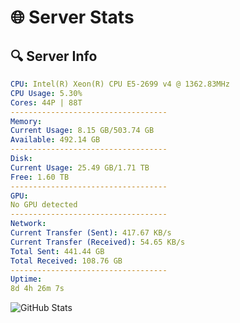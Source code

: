 # 🌐 Server Stats
## 🔍 Server Info
```yaml
CPU: Intel(R) Xeon(R) CPU E5-2699 v4 @ 1362.83MHz
CPU Usage: 5.30%
Cores: 44P | 88T
-----------------------------------
Memory:
Current Usage: 8.15 GB/503.74 GB
Available: 492.14 GB
-----------------------------------
Disk:
Current Usage: 25.49 GB/1.71 TB
Free: 1.60 TB
-----------------------------------
GPU:
No GPU detected
-----------------------------------
Network:
Current Transfer (Sent): 417.67 KB/s
Current Transfer (Received): 54.65 KB/s
Total Sent: 441.44 GB
Total Received: 108.76 GB
-----------------------------------
Uptime:
8d 4h 26m 7s
```
![GitHub Stats](https://img.shields.io/badge/Updated-2025-04-27_21:34:55-blue)